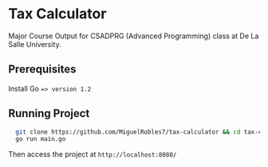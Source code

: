 # Tax Calculator

Major Course Output for CSADPRG (Advanced Programming) class at De La Salle University.

## **Prerequisites**

Install Go `=> version 1.2`

## **Running Project**

```bash
  git clone https://github.com/MiguelRobles7/tax-calculator && cd tax-calculator
  go run main.go
```

Then access the project at `http://localhost:8080/`
